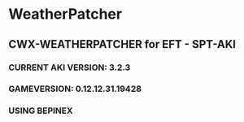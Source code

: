 # WeatherPatcher
## CWX-WEATHERPATCHER for EFT - SPT-AKI
### CURRENT AKI VERSION: 3.2.3
### GAMEVERSION: 0.12.12.31.19428
### USING BEPINEX